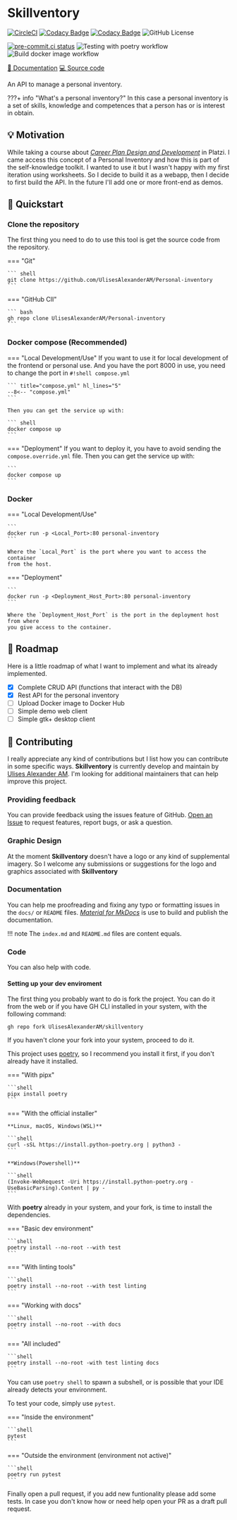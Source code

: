 # Skillventory

[![CircleCI](https://dl.circleci.com/status-badge/img/gh/UlisesAlexanderAM/skillventory/tree/main.svg?style=svg)](https://dl.circleci.com/status-badge/redirect/gh/UlisesAlexanderAM/skillventory/tree/main)
[![Codacy Badge](https://app.codacy.com/project/badge/Grade/3da0d7410cef405ea37f2c1aae0bd803)](https://app.codacy.com/gh/UlisesAlexanderAM/skillventory/dashboard?utm_source=gh&utm_medium=referral&utm_content=&utm_campaign=Badge_grade)
[![Codacy Badge](https://app.codacy.com/project/badge/Coverage/3da0d7410cef405ea37f2c1aae0bd803)](https://app.codacy.com/gh/UlisesAlexanderAM/skillventory/dashboard?utm_source=gh&utm_medium=referral&utm_content=&utm_campaign=Badge_coverage)
![GitHub License](https://img.shields.io/github/license/UlisesAlexanderAM/skillventory)

[![pre-commit.ci status](https://results.pre-commit.ci/badge/github/UlisesAlexanderAM/skillventory/main.svg)](https://results.pre-commit.ci/latest/github/UlisesAlexanderAM/skillventory/main)
![Testing with poetry workflow](https://github.com/UlisesAlexanderAM/skillventory/actions/workflows/testing.yml/badge.svg)
![Build docker image workflow](https://github.com/UlisesAlexanderAM/skillventory/actions/workflows/build-docker-image.yml/badge.svg)


[📘 Documentation](https://ulisesalexanderam.github.io/skillventory)
[💻 Source code](https://github.com/UlisesAlexanderAM/skillventory)

An API to manage a personal inventory.

???+ info "What's a personal inventory?"
     In this case a personal inventory is a set of skills,
     knowledge and competences that a person has or is
     interest in obtain.

## 💡 Motivation

While taking a course about [*Career Plan Design and Development*](https://platzi.com/cursos/plan-carrera/) in Platzi.
I came access this concept of a Personal Inventory and how this is part of
the self-knowledge toolkit. I wanted to use it but I wasn't happy with
my first iteration using worksheets. So I decide to build it as a webapp,
then I decide to first build the API. In the future I'll add one or more
front-end as demos.

## 🚀 Quickstart

### Clone the repository

The first thing you need to do to use this tool is get the source code from the repository.

=== "Git"

    ``` shell
    git clone https://github.com/UlisesAlexanderAM/Personal-inventory
    ```

=== "GitHub ClI"

    ``` bash
    gh repo clone UlisesAlexanderAM/Personal-inventory
    ```

### Docker compose (Recommended)

=== "Local Development/Use"
    If you want to use it for local development of the frontend or personal use.
    And you have the port 8000 in use, you need to change the port in `#!shell compose.yml`

    ``` title="compose.yml" hl_lines="5"
    --8<-- "compose.yml"
    ```

    Then you can get the service up with:

    ``` shell
    docker compose up
    ```

=== "Deployment"
    If you want to deploy it, you have to avoid sending the
    `compose.override.yml` file. Then you can get the service up with:

    ```
    docker compose up
    ```

### Docker

=== "Local Development/Use"

    ```
    docker run -p <Local_Port>:80 personal-inventory
    ```

    Where the `Local_Port` is the port where you want to access the container
    from the host.

=== "Deployment"

    ```
    docker run -p <Deployment_Host_Port>:80 personal-inventory
    ```

    Where the `Deployment_Host_Port` is the port in the deployment host from where
    you give access to the container.


## 🎯 Roadmap

Here is a little roadmap of what I want to implement and what its already implemented.

- [x] Complete CRUD API (functions that interact with the DB)
- [x] Rest API for the personal inventory
- [ ] Upload Docker image to Docker Hub
- [ ] Simple demo web client
- [ ] Simple gtk+ desktop client

## 🙌 Contributing

I really appreciate any kind of contributions but I list how you can contribute
in some specific ways. **Skillventory** is currently develop and maintain by
[Ulises Alexander AM](https://github.com/UlisesAlexanderAM). I'm looking for
additional maintainers that can help improve this project.

### Providing feedback

You can provide feedback using the issues feature of GitHub.
[Open an Issue](https://github.com/UlisesAlexanderAM/skillventory/issues/new)
to request features, report bugs, or ask a question.

### Graphic Design

At the moment **Skillventory** doesn't have a logo or any kind of supplemental
imagery. So I welcome any submissions or suggestions for the logo and graphics
associated with **Skillventory**

### Documentation

You can help me proofreading and fixing any typo or formatting issues in the `docs/`
or `README` files. [*Material for MkDocs*](https://squidfunk.github.io/mkdocs-material/)
is use to build and publish the documentation.

!!! note
    The `index.md` and `README.md` files are content equals.

### Code

You can also help with code.

#### Setting up your dev enviroment

The first thing you probably want to do is fork the project. You can do it
from the web or if you have GH CLI installed in your system, with the following
command:

```shell
gh repo fork UlisesAlexanderAM/skillventory
```

If you haven't clone your fork into your system, proceed to do it.

This project uses [poetry](https://python-poetry.org/),
so I recommend you install it first, if you don't already have it installed.

=== "With pipx"

    ```shell
    pipx install poetry
    ```

=== "With the official installer"

    **Linux, macOS, Windows(WSL)**

    ```shell
    curl -sSL https://install.python-poetry.org | python3 -
    ```

    **Windows(Powershell)**

    ```shell
    (Invoke-WebRequest -Uri https://install.python-poetry.org -UseBasicParsing).Content | py -
    ```

With **poetry** already in your system, and your fork, is time to install the dependencies.

=== "Basic dev environment"

    ```shell
    poetry install --no-root --with test
    ```

=== "With linting tools"

    ```shell
    poetry install --no-root --with test linting
    ```

=== "Working with docs"

    ```shell
    poetry install --no-root --with docs
    ```

=== "All included"

    ```shell
    poetry install --no-root -with test linting docs
    ```

You can use `poetry shell` to spawn a subshell,
or is possible that your IDE already detects your environment.

To test your code, simply use `pytest`.

=== "Inside the environment"

    ```shell
    pytest
    ```

=== "Outside the environment (environment not active)"

    ```shell
    poetry run pytest
    ```

Finally open a pull request, if you add new funtionality please add
some tests. In case you don't know how or need help open your PR as
a draft pull request.
